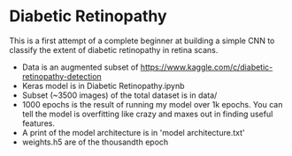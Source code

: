# Diabetic Retinopathy

This is a first attempt of a complete beginner at building a simple CNN to classify the extent of diabetic retinopathy in retina scans.

- Data is an augmented subset of https://www.kaggle.com/c/diabetic-retinopathy-detection
- Keras model is in Diabetic Retinopathy.ipynb
- Subset (~3500 images) of the total dataset is in data/
- 1000 epochs is the result of running my model over 1k epochs. You can tell the model is overfitting like crazy and maxes out in finding useful features.
- A print of the model architecture is in 'model architecture.txt'
- weights.h5 are of the thousandth epoch
